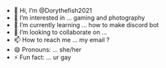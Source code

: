 - 👋 Hi, I’m @Dorythefish2021
- 👀 I’m interested in ... gaming and photography
- 🌱 I’m currently learning ... how to make discord bot
- 💞️ I’m looking to collaborate on ...
- 📫 How to reach me ... my email ?
- 😄 Pronouns: ... she/her
- ⚡ Fun fact: ... ur gay

<!---
Dorythefish2021/Dorythefish2021 is a ✨ special ✨ repository because its `README.md` (this file) appears on your GitHub profile.
You can click the Preview link to take a look at your changes.
--->

